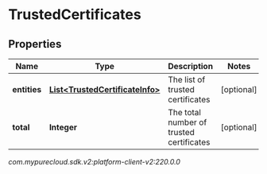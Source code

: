# TrustedCertificates


## Properties

| Name | Type | Description | Notes |
| ------------ | ------------- | ------------- | ------------- |
| **entities** | [**List&lt;TrustedCertificateInfo&gt;**](TrustedCertificateInfo) | The list of trusted certificates |  [optional] |
| **total** | **Integer** | The total number of trusted certificates |  [optional] |




_com.mypurecloud.sdk.v2:platform-client-v2:220.0.0_
